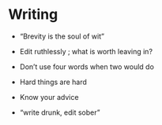 # Writing

- “Brevity is the soul of wit”

- Edit ruthlessly ; what is worth leaving in?

- Don’t use four words when two would do

- Hard things are hard

- Know your advice

- “write drunk, edit sober”
